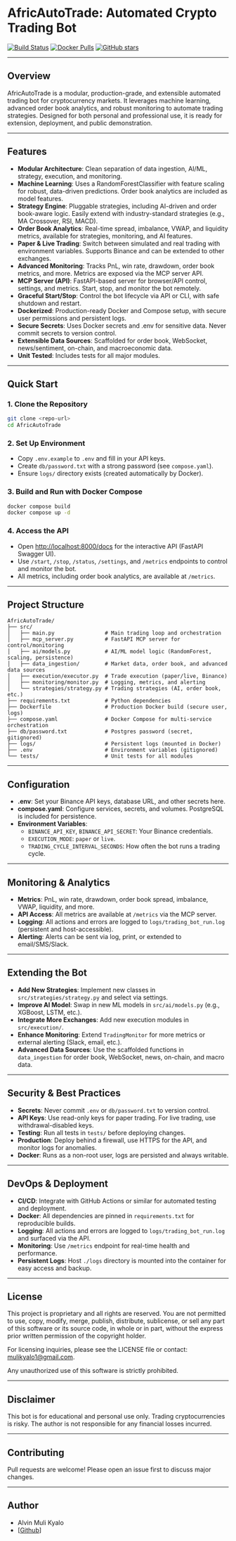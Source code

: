 # AfricAutoTrade: Automated Crypto Trading Bot

[![Build Status](https://img.shields.io/github/actions/workflow/status/Mulih/AfricAutoTrade/ci.yml?branch=main&label=build)](https://github.com/Mulih/AfricAutoTrade/actions)
[![Docker Pulls](https://img.shields.io/docker/pulls/mulih/africautotrade?label=Docker%20Pulls)](https://hub.docker.com/r/mulih/africautotrade)
[![GitHub stars](https://img.shields.io/github/stars/Mulih/AfricAutoTrade?style=social)](https://github.com/Mulih/AfricAutoTrade)

---

## Overview

AfricAutoTrade is a modular, production-grade, and extensible automated trading bot for cryptocurrency markets. It leverages machine learning, advanced order book analytics, and robust monitoring to automate trading strategies. Designed for both personal and professional use, it is ready for extension, deployment, and public demonstration.

---

## Features

- **Modular Architecture**: Clean separation of data ingestion, AI/ML, strategy, execution, and monitoring.
- **Machine Learning**: Uses a RandomForestClassifier with feature scaling for robust, data-driven predictions. Order book analytics are included as model features.
- **Strategy Engine**: Pluggable strategies, including AI-driven and order book-aware logic. Easily extend with industry-standard strategies (e.g., MA Crossover, RSI, MACD).
- **Order Book Analytics**: Real-time spread, imbalance, VWAP, and liquidity metrics, available for strategies, monitoring, and AI features.
- **Paper & Live Trading**: Switch between simulated and real trading with environment variables. Supports Binance and can be extended to other exchanges.
- **Advanced Monitoring**: Tracks PnL, win rate, drawdown, order book metrics, and more. Metrics are exposed via the MCP server API.
- **MCP Server (API)**: FastAPI-based server for browser/API control, settings, and metrics. Start, stop, and monitor the bot remotely.
- **Graceful Start/Stop**: Control the bot lifecycle via API or CLI, with safe shutdown and restart.
- **Dockerized**: Production-ready Docker and Compose setup, with secure user permissions and persistent logs.
- **Secure Secrets**: Uses Docker secrets and .env for sensitive data. Never commit secrets to version control.
- **Extensible Data Sources**: Scaffolded for order book, WebSocket, news/sentiment, on-chain, and macroeconomic data.
- **Unit Tested**: Includes tests for all major modules.

---

## Quick Start

### 1. Clone the Repository

```bash
git clone <repo-url>
cd AfricAutoTrade
```

### 2. Set Up Environment

- Copy `.env.example` to `.env` and fill in your API keys.
- Create `db/password.txt` with a strong password (see `compose.yaml`).
- Ensure `logs/` directory exists (created automatically by Docker).

### 3. Build and Run with Docker Compose

```bash
docker compose build
docker compose up -d
```

### 4. Access the API

- Open [http://localhost:8000/docs](http://localhost:8000/docs) for the interactive API (FastAPI Swagger UI).
- Use `/start`, `/stop`, `/status`, `/settings`, and `/metrics` endpoints to control and monitor the bot.
- All metrics, including order book analytics, are available at `/metrics`.

---

## Project Structure

```text
AfricAutoTrade/
├── src/
│   ├── main.py                # Main trading loop and orchestration
│   ├── mcp_server.py          # FastAPI MCP server for control/monitoring
│   ├── ai/models.py           # AI/ML model logic (RandomForest, scaling, persistence)
│   ├── data_ingestion/        # Market data, order book, and advanced data sources
│   ├── execution/executor.py  # Trade execution (paper/live, Binance)
│   ├── monitoring/monitor.py  # Logging, metrics, and alerting
│   └── strategies/strategy.py # Trading strategies (AI, order book, etc.)
├── requirements.txt           # Python dependencies
├── Dockerfile                 # Production Docker build (secure user, logs)
├── compose.yaml               # Docker Compose for multi-service orchestration
├── db/password.txt            # Postgres password (secret, gitignored)
├── logs/                      # Persistent logs (mounted in Docker)
├── .env                       # Environment variables (gitignored)
└── tests/                     # Unit tests for all modules
```

---

## Configuration

- **.env**: Set your Binance API keys, database URL, and other secrets here.
- **compose.yaml**: Configure services, secrets, and volumes. PostgreSQL is included for persistence.
- **Environment Variables**:
  - `BINANCE_API_KEY`, `BINANCE_API_SECRET`: Your Binance credentials.
  - `EXECUTION_MODE`: `paper` or `live`.
  - `TRADING_CYCLE_INTERVAL_SECONDS`: How often the bot runs a trading cycle.

---

## Monitoring & Analytics

- **Metrics**: PnL, win rate, drawdown, order book spread, imbalance, VWAP, liquidity, and more.
- **API Access**: All metrics are available at `/metrics` via the MCP server.
- **Logging**: All actions and errors are logged to `logs/trading_bot_run.log` (persistent and host-accessible).
- **Alerting**: Alerts can be sent via log, print, or extended to email/SMS/Slack.

---

## Extending the Bot

- **Add New Strategies**: Implement new classes in `src/strategies/strategy.py` and select via settings.
- **Improve AI Model**: Swap in new ML models in `src/ai/models.py` (e.g., XGBoost, LSTM, etc.).
- **Integrate More Exchanges**: Add new execution modules in `src/execution/`.
- **Enhance Monitoring**: Extend `TradingMonitor` for more metrics or external alerting (Slack, email, etc.).
- **Advanced Data Sources**: Use the scaffolded functions in `data_ingestion` for order book, WebSocket, news, on-chain, and macro data.

---

## Security & Best Practices

- **Secrets**: Never commit `.env` or `db/password.txt` to version control.
- **API Keys**: Use read-only keys for paper trading. For live trading, use withdrawal-disabled keys.
- **Testing**: Run all tests in `tests/` before deploying changes.
- **Production**: Deploy behind a firewall, use HTTPS for the API, and monitor logs for anomalies.
- **Docker**: Runs as a non-root user, logs are persisted and always writable.

---

## DevOps & Deployment

- **CI/CD**: Integrate with GitHub Actions or similar for automated testing and deployment.
- **Docker**: All dependencies are pinned in `requirements.txt` for reproducible builds.
- **Logging**: All actions and errors are logged to `logs/trading_bot_run.log` and surfaced via the API.
- **Monitoring**: Use `/metrics` endpoint for real-time health and performance.
- **Persistent Logs**: Host `./logs` directory is mounted into the container for easy access and backup.

---

## License

This project is proprietary and all rights are reserved.
You are not permitted to use, copy, modify, merge, publish, distribute, sublicense, or sell any part of this software or its source code, in whole or in part, without the express prior written permission of the copyright holder.

For licensing inquiries, please see the LICENSE file or contact: mulikyalo1@gmail.com.

Any unauthorized use of this software is strictly prohibited.

---

## Disclaimer

This bot is for educational and personal use only. Trading cryptocurrencies is risky. The author is not responsible for any financial losses incurred.

---

## Contributing

Pull requests are welcome! Please open an issue first to discuss major changes.

---

## Author

- Alvin Muli Kyalo
- [[Github](https://github.com/Mulih)]
